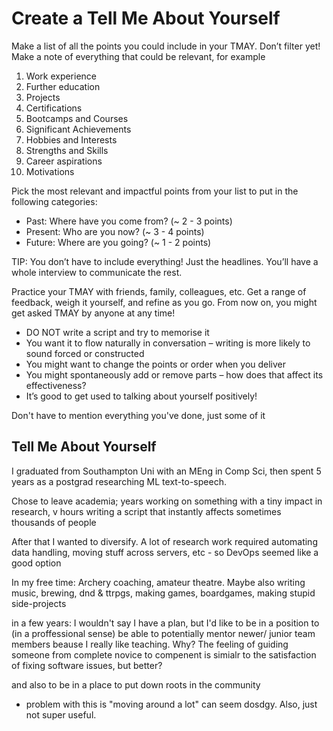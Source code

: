 # Create a Tell Me About Yourself
Make a list of all the points you could include in your TMAY.
Don’t filter yet! Make a note of everything that could be relevant, for example

1. Work experience
2. Further education
3. Projects
4. Certifications
1. Bootcamps and Courses
1. Significant Achievements
1. Hobbies and Interests
1. Strengths and Skills
1. Career aspirations
1. Motivations

Pick the most relevant and impactful points from your list to put in the following categories:

- Past: Where have you come from? (~ 2 - 3 points)
- Present: Who are you now? (~ 3 - 4 points)
- Future: Where are you going? (~ 1 - 2 points)

TIP: You don’t have to include everything! Just the headlines. You’ll have a whole interview to communicate the rest.

Practice your TMAY with friends, family, colleagues, etc. Get a range of feedback, weigh it yourself, and refine as you go. From now on, you might get asked TMAY by anyone at any time!

- DO NOT write a script and try to memorise it
- You want it to flow naturally in conversation – writing is more likely to sound forced or constructed
- You might want to change the points or order when you deliver
- You might spontaneously add or remove parts – how does that affect its effectiveness?
- It’s good to get used to talking about yourself positively!

Don't have to mention everything you've done, just some of it

## Tell Me About Yourself

I graduated from Southampton Uni with an MEng in Comp Sci, then spent 5 years as a postgrad researching ML text-to-speech.

Chose to leave academia; years working on something with a tiny impact in research, v hours writing a script that instantly affects sometimes thousands of people

After that I wanted to diversify. A lot of research work required automating data handling, moving stuff across servers, etc - so DevOps seemed like a good option

In my free time: Archery coaching, amateur theatre. Maybe also writing music, brewing, dnd & ttrpgs, making games, boardgames, making stupid side-projects

in a few years: I wouldn't say I have a plan, but I'd like to be in a position to (in a proffessional sense) be able to potentially mentor newer/ junior team members beause I really like teaching. Why? The feeling of guiding someone from complete novice to compenent is simialr to the satisfaction of fixing software issues, but better?

and also to be in a place to put down roots in the community
 - problem with this is "moving around a lot" can seem dosdgy. Also, just not super useful.
